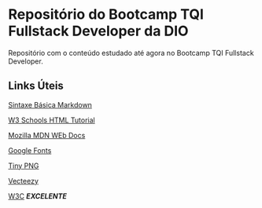 # Repositório do Bootcamp TQI Fullstack Developer da DIO
Repositório com o conteúdo estudado até agora no Bootcamp TQI Fullstack Developer.

## Links Úteis
[Sintaxe Básica Markdown](https://www.markdownguide.org/basic-syntax/)

[W3 Schools HTML Tutorial](https://www.w3schools.com/html/)

[Mozilla MDN WEb Docs](https://developer.mozilla.org/pt-BR/docs/Web/CSS)

[Google Fonts](https://fonts.google.com/)

[Tiny PNG](https://tinypng.com/)

[Vecteezy](https://pt.vecteezy.com/)

[W3C](https://www.w3c.br/Cursos/) ***EXCELENTE***